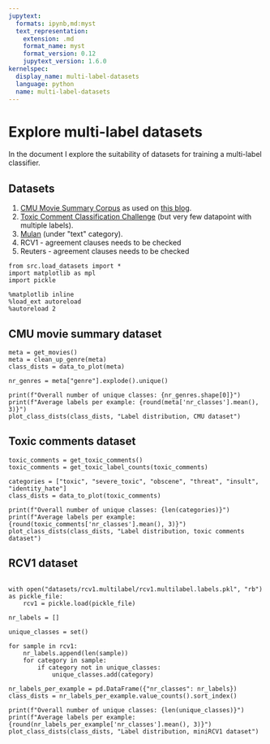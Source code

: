 ```yaml
---
jupytext:
  formats: ipynb,md:myst
  text_representation:
    extension: .md
    format_name: myst
    format_version: 0.12
    jupytext_version: 1.6.0
kernelspec:
  display_name: multi-label-datasets
  language: python
  name: multi-label-datasets
---
```


# Explore multi-label datasets
In the document I explore the suitability of datasets for training a multi-label classifier.

## Datasets
1. [CMU Movie Summary Corpus](http://www.cs.cmu.edu/~ark/personas/) as used on [this blog](https://towardsdatascience.com/multi-label-text-classification-5c505fdedca8).
2. [Toxic Comment Classification Challenge](https://www.kaggle.com/c/jigsaw-toxic-comment-classification-challenge) (but very few datapoint with multiple labels).
3. [Mulan](http://mulan.sourceforge.net/datasets-mlc.html) (under "text" category).
4. RCV1 - agreement clauses needs to be checked
5. Reuters - agreement clauses needs to be checked

```{code-cell} ipython
from src.load_datasets import *
import matplotlib as mpl
import pickle

%matplotlib inline
%load_ext autoreload
%autoreload 2
```

## CMU movie summary dataset
```{code-cell} ipython
meta = get_movies()
meta = clean_up_genre(meta)
class_dists = data_to_plot(meta)

nr_genres = meta["genre"].explode().unique()

print(f"Overall number of unique classes: {nr_genres.shape[0]}")
print(f"Average labels per example: {round(meta['nr_classes'].mean(), 3)}")
plot_class_dists(class_dists, "Label distribution, CMU dataset")
```

## Toxic comments dataset
```{code-cell} ipython
toxic_comments = get_toxic_comments()
toxic_comments = get_toxic_label_counts(toxic_comments)

categories = ["toxic", "severe_toxic", "obscene", "threat", "insult", "identity_hate"]
class_dists = data_to_plot(toxic_comments)

print(f"Overall number of unique classes: {len(categories)}")
print(f"Average labels per example: {round(toxic_comments['nr_classes'].mean(), 3)}")
plot_class_dists(class_dists, "Label distribution, toxic comments dataset")
```

## RCV1 dataset
```{code-cell} ipython

with open("datasets/rcv1.multilabel/rcv1.multilabel.labels.pkl", "rb") as pickle_file:
    rcv1 = pickle.load(pickle_file)

nr_labels = []

unique_classes = set()

for sample in rcv1:
    nr_labels.append(len(sample))
    for category in sample:
        if category not in unique_classes:
            unique_classes.add(category)

nr_labels_per_example = pd.DataFrame({"nr_classes": nr_labels})
class_dists = nr_labels_per_example.value_counts().sort_index()

print(f"Overall number of unique classes: {len(unique_classes)}")
print(f"Average labels per example: {round(nr_labels_per_example['nr_classes'].mean(), 3)}")
plot_class_dists(class_dists, "Label distribution, miniRCV1 dataset")
```